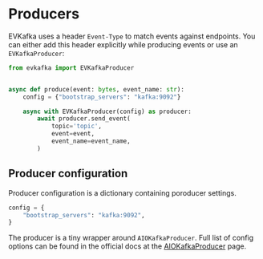 # Producers


EVKafka uses a header `Event-Type` to match events against endpoints. 
You can either add this header explicitly while producing events or use an `EVKafkaProducer`:

```python
from evkafka import EVKafkaProducer


async def produce(event: bytes, event_name: str):
    config = {"bootstrap_servers": "kafka:9092"}

    async with EVKafkaProducer(config) as producer:
        await producer.send_event(
            topic='topic',
            event=event,
            event_name=event_name,
        )
```
## Producer configuration

Producer configuration is a dictionary containing poroducer settings.
```python
config = {
    "bootstrap_servers": "kafka:9092",
}
```
The producer is a tiny wrapper around `AIOKafkaProducer`. Full list of config options can be found 
in the official docs at the [AIOKafkaProducer](https://aiokafka.readthedocs.io/en/stable/api.html#producer-class) page.